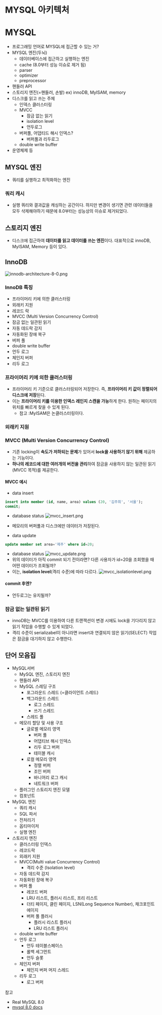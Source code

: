 # MYSQL 아키텍처

# MYSQL
- 프로그래밍 언어로 MYSQL에 접근할 수 있는 거?
- MYSQL 엔진(두뇌)
  - 데이터베이스에 접근하고 실행하는 엔진
  - cache (8.0부터 성능 이슈로 제거 됨)
  - parser
  - optimizer
  - preprocessor
- 핸들러 API
- 스토리지 엔진(=핸들러, 손발) ex) innoDB, MyISAM, memory
- 디스크를 읽고 쓰는 주체
  - 인덱스 클러스터링
  - MVCC
    - 잠금 없는 읽기
    - isolation level
    - 언두로그
  - 버퍼풀, 어댑티드 해시 인덱스?
    - 버퍼풀과 리두로그
  - double write buffer
- 운영체제 등

## MYSQL 엔진
- 쿼리를 실행하고 최적화하는 엔진

### 쿼리 캐시
- 실행 쿼리와 결과값을 캐싱하는 공간이다. 하지만 변경이 생기면 관련 데이터들을 모두 삭제해야하기 때문에 8.0부터는 성능상의 이슈로 제거되었다.


## 스토리지 엔진
- 디스크에 접근하여 **데이터를 읽고 데이터를 쓰는 엔진**이다. 대표적으료 innoDB, MyISAM, Memory 등이 있다.

## InnoDB
![innodb-architecture-8-0.png](..%2F..%2Fimg%2Fdb%2Finnodb-architecture-8-0.png)
### InnoDB 특징
- 프라이머리 키에 의한 클러스터링
- 외래키 지원
- 레코드 락
- MVCC (Multi Version Concurrency Control)
- 잠금 없는 일관된 읽기
- 자동 데드락 감지
- 자동화된 장애 복구
- 버퍼 풀
- double write buffer
- 언두 로그
- 체인지 버퍼
- 리두 로그

### 프라이머리 키에 의한 클러스터링
- 프라이머리 키 기준으로 클러스터링되어 저장한다. 즉, **프라이머리 키 값이 정렬되어 디스크에 저장**된다.
- 이는 **프라이머리 키를 이용한 인덱스 레인지 스캔을 가능**하게 한다. 원하는 페이지의 위치를 빠르게 찾을 수 있게 된다.
  - 참고 :MyISAM은 논클러스터링이다.

### 외래키 지원
### MVCC (Multi Version Concurrency Control)
- 기존 locking이 **속도가 저하되는 문제**가 있어서 **lock을 사용하기 않기 위해** 제공하는 기능이다.
- **하나의 레코드에 대한 여러개의 버전을 관리**하여 잠금을 사용하지 않는 일관된 읽기(MVCC 목적)를 제공한다.

#### MVCC 예시
- data insert
```sql
insert into member (id, name, area) values (20, '김주희', '서울');
commit;
```
- database status
![mvcc_insert.png](..%2F..%2Fimg%2Fdb%2Fmvcc_insert.png)
- 메모리의 버퍼풀과 디스크에만 데이터가 저장된다.

- data update
```sql
update member set area='제주' where id=20;
```
- database status
![mvcc_update.png](..%2F..%2Fimg%2Fdb%2Fmvcc_update.png)
- 위의 데이터가 아직 commit 되기 전이라면? 다른 사용자가 id=20을 조회했을 때 어떤 데이터가 조회될까?
- 이는, **isolation level**(격리 수준)에 따라 다르다.
![mvcc_isolationlevel.png](..%2F..%2Fimg%2Fdb%2Fmvcc_isolationlevel.png)

#### commit 후엔?
- 언두로그는 유지될까?

### 잠금 없는 일관된 읽기
- innoDB는 MVCC를 이용하여 다른 트랜잭션이 변경 시에도 lock을 기다리지 않고 읽기 작업을 수행할 수 있게 되었다.
- 격리 수준이 serializabel이 아니라면 insert과 연결되지 않은 읽기(SELECT) 작업은 잠금을 대기하지 않고 수행한다.


## 단어 모음집
- MySQL서버
  - MySQL 엔진, 스토리지 엔진
  - 핸들러 API
  - MySQL 스레딩 구조
    - 포그라운드 스레드 (=클라이언트 스레드)
    - 백그라운드 스레드
      - 로그 스레드
      - 쓰기 스레드
    - 스레드 풀
  - 메모리 할당 및 사용 구조
    - 글로벌 메모리 영역
      - 버퍼 풀
      - 어댑티브 해시 인덱스
      - 리두 로그 버퍼
      - 테이블 캐시
    - 로컬 메모리 영역
      - 정렬 버퍼
      - 조인 버퍼
      - 바니어리 로그 캐시
      - 네트워크 버퍼
  - 플러그인 스토리지 엔진 모델
  - 컴포넌트
- MySQL 엔진
  - 쿼리 캐시
  - SQL 파서
  - 전처리기
  - 옵티마이저
  - 실행 엔진
- 스토리지 엔진
  - 클러스터링 인덱스
  - 레코드락
  - 외래키 지원
  - MVCC(Multi value Concurrency Control)
    - 격리 수준 (Isolation level)
  - 자동 데드락 감지
  - 자동화된 장애 복구
  - 버퍼 풀
    - 레코드 버퍼
    - LRU 리스트, 플러시 리스트, 프리 리스트
    - 더티 페이지, 클린 페이지, LSN(Long Sequence Number), 채크포인트 에이지
    - 버퍼 풀 플러시
      - 플러시 리스트 플러시
      - LRU 리스트 플러시
  - double write buffer
  - 언두 로그
    - 언두 테이블스페이스
    - 롤백 세그먼트
    - 언두 슬롯
  - 체인지 버퍼
    - 체인지 버퍼 머지 스레드
  - 리두 로그
    - 로그 버퍼


참고
- Real MySQL 8.0
- [mysql 8.0 docs](https://dev.mysql.com/doc/refman/8.0/en/innodb-architecture.html)
